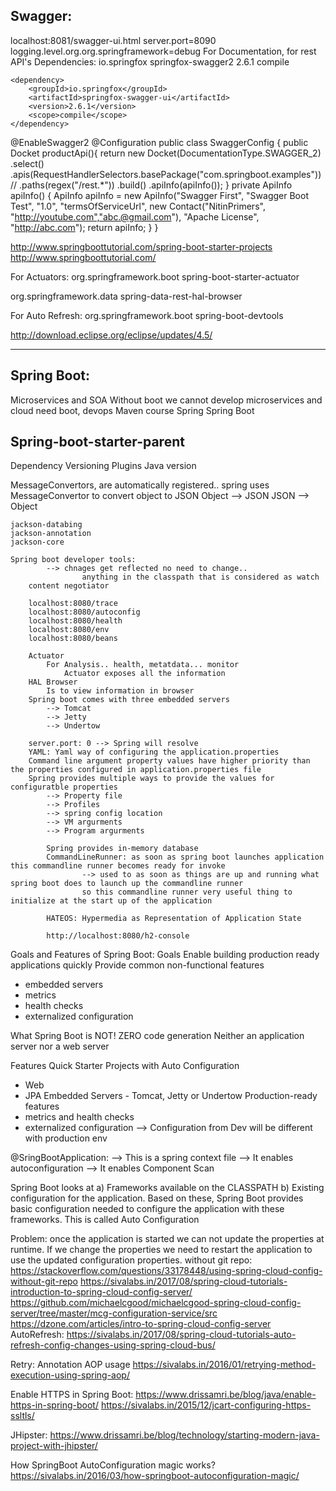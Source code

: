 Swagger:
--------
localhost:8081/swagger-ui.html
server.port=8090
logging.level.org.org.springframework=debug
For Documentation, for rest API's
Dependencies:
	<dependency>
			<groupId>io.springfox</groupId>
			<artifactId>springfox-swagger2</artifactId>
			<version>2.6.1</version>
			<scope>compile</scope>
		</dependency>
		
	<dependency>
		<groupId>io.springfox</groupId>
		<artifactId>springfox-swagger-ui</artifactId>
		<version>2.6.1</version>
		<scope>compile</scope>
	</dependency>
@EnableSwagger2
@Configuration
public class SwaggerConfig {
public Docket productApi(){
	return new Docket(DocumentationType.SWAGGER_2)
			.select()
			.apis(RequestHandlerSelectors.basePackage("com.springboot.examples"))
//				.paths(regex("/rest.*"))
			.build()
			.apiInfo(apiInfo());
}
private ApiInfo apiInfo() {
	ApiInfo apiInfo = new ApiInfo("Swagger First", "Swagger Boot Test", 
			"1.0", "termsOfServiceUrl", 
			 new Contact("NitinPrimers", "http://youtube.com","abc.@gmail.com"), "Apache License", "http://abc.com");
	return apiInfo;
}
}

http://www.springboottutorial.com/spring-boot-starter-projects
http://www.springboottutorial.com/

For Actuators:
<dependency>
<groupId>org.springframework.boot</groupId>
<artifactId>spring-boot-starter-actuator</artifactId>
</dependency>

<dependency>
<groupId>org.springframework.data</groupId>
<artifactId>spring-data-rest-hal-browser</artifactId>
</dependency>

For Auto Refresh:
<dependency>
	<groupId>org.springframework.boot</groupId>
	<artifactId>spring-boot-devtools</artifactId>
</dependency>

http://download.eclipse.org/eclipse/updates/4.5/

--------------
Spring Boot:
--------------
Microservices and SOA
Without boot we cannot develop microservices and cloud need boot, devops 
			Maven course
			Spring
			Spring Boot
			
Spring-boot-starter-parent
-------------------------
Dependency Versioning
Plugins
Java version

MessageConvertors, are automatically registered.. spring uses MessageConvertor to convert object to JSON
	Object --> JSON
	JSON --> Object	
	
	jackson-databing
	jackson-annotation
	jackson-core
	
	Spring boot developer tools:
			--> chnages get reflected no need to change..
					anything in the classpath that is considered as watch 
		content negotiator
		
		localhost:8080/trace
		localhost:8080/autoconfig
		localhost:8080/health
		localhost:8080/env
		localhost:8080/beans
		
		Actuator
			For Analysis.. health, metatdata... monitor
				Actuator exposes all the information
		HAL Browser
			Is to view information in browser
		Spring boot comes with three embedded servers
			--> Tomcat
			--> Jetty
			--> Undertow
			
		server.port: 0 --> Spring will resolve
		YAML: Yaml way of configuring the application.properties
		Command line argument property values have higher priority than the properties configured in application.properties file
		Spring provides multiple ways to provide the values for configuratble properties
			--> Property file 
			--> Profiles
			--> spring config location
			--> VM argurments
			--> Program argurments

			Spring provides in-memory database
			CommandLineRunner: as soon as spring boot launches application this commandline runner becomes ready for invoke
					--> used to as soon as things are up and running what spring boot does to launch up the commandline runner 
					so this commandline runner very useful thing to initialize at the start up of the application
					
			HATEOS: Hypermedia as Representation of Application State
			
			http://localhost:8080/h2-console

Goals and Features of Spring Boot:
Goals
Enable building production ready applications quickly
Provide common non-functional features 
- embedded servers
- metrics
- health checks
- externalized configuration

What Spring Boot is NOT!
ZERO code generation
Neither an application server nor a web server

Features
Quick Starter Projects with Auto Configuration
 - Web
 - JPA
Embedded Servers - Tomcat, Jetty or Undertow
Production-ready features
 - metrics and health checks 
 - externalized configuration
		--> Configuration from Dev will be different with production env

@SringBootApplication:
	--> This is a spring context file
	--> It enables autoconfiguration
	--> It enables Component Scan
	
Spring Boot looks at a) Frameworks available on the CLASSPATH b) Existing configuration for the application. Based on these, Spring Boot provides basic configuration needed to configure the application with these frameworks. This is called Auto Configuration	

Problem:
once the application is started we can not update the properties at runtime. If we change the properties we need to restart the application to use the updated configuration properties.
without git repo:
https://stackoverflow.com/questions/33178448/using-spring-cloud-config-without-git-repo
https://sivalabs.in/2017/08/spring-cloud-tutorials-introduction-to-spring-cloud-config-server/
https://github.com/michaelcgood/michaelcgood-spring-cloud-config-server/tree/master/mcg-configuration-service/src
https://dzone.com/articles/intro-to-spring-cloud-config-server
AutoRefresh: https://sivalabs.in/2017/08/spring-cloud-tutorials-auto-refresh-config-changes-using-spring-cloud-bus/

Retry: Annotation AOP usage
https://sivalabs.in/2016/01/retrying-method-execution-using-spring-aop/

Enable HTTPS in Spring Boot:
https://www.drissamri.be/blog/java/enable-https-in-spring-boot/
https://sivalabs.in/2015/12/jcart-configuring-https-ssltls/

JHipster:
https://www.drissamri.be/blog/technology/starting-modern-java-project-with-jhipster/

How SpringBoot AutoConfiguration magic works?
https://sivalabs.in/2016/03/how-springboot-autoconfiguration-magic/

